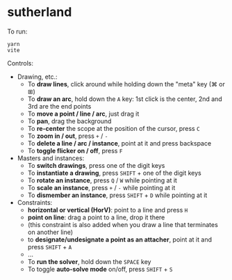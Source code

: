 # sutherland

To run:

```
yarn
vite
```

Controls:

- Drawing, etc.:
  - To **draw lines**, click around while holding down the "meta" key (⌘ or ⊞)
  - To **draw an arc**, hold down the `A` key: 1st click is the center, 2nd and 3rd are the end points
  - To **move a point / line / arc**, just drag it
  - To **pan**, drag the background
  - To **re-center** the scope at the position of the cursor, press `C`
  - To **zoom in / out**, press `+` / `-`
  - To **delete a line / arc / instance**, point at it and press backspace
  - To **toggle flicker on / off**, press `F`
- Masters and instances:
  - To **switch drawings**, press one of the digit keys
  - To **instantiate a drawing**, press `SHIFT` + one of the digit keys
  - To **rotate an instance**, press `Q` / `W` while pointing at it
  - To **scale an instance**, press `+` / `-` while pointing at it
  - To **dismember an instance**, press `SHIFT` + `D` while pointing at it
- Constraints:
  - **horizontal or vertical (HorV)**: point to a line and press `H`
  - **point on line**: drag a point to a line, drop it there
  - (this constraint is also added when you draw a line that terminates on another line)
  - to **designate/undesignate a point as an attacher**, point at it and press `SHIFT` + `A`
  - ...
  - To **run the solver**, hold down the `SPACE` key
  - To toggle **auto-solve mode** on/off, press `SHIFT` + `S`
